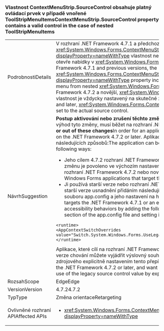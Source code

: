 ### <a name="contextmenustripsourcecontrol-property-contains-a-valid-control-in-the-case-of-nested-toolstripmenuitems"></a><span data-ttu-id="3795e-101">Vlastnost ContextMenuStrip.SourceControl obsahuje platný ovládací prvek v případě vnořené ToolStripMenuItems</span><span class="sxs-lookup"><span data-stu-id="3795e-101">ContextMenuStrip.SourceControl property contains a valid control in the case of nested ToolStripMenuItems</span></span>

|   |   |
|---|---|
|<span data-ttu-id="3795e-102">Podrobnosti</span><span class="sxs-lookup"><span data-stu-id="3795e-102">Details</span></span>|<span data-ttu-id="3795e-103">V rozhraní .NET Framework 4.7.1 a předchozích verzích <xref:System.Windows.Forms.ContextMenuStrip.SourceControl?displayProperty=nameWithType> vlastnost nesprávně vnořené vrátí hodnotu null, když uživatel otevře nabídky v <xref:System.Windows.Forms.ToolStripMenuItem> ovládací prvky.</span><span class="sxs-lookup"><span data-stu-id="3795e-103">In the .NET Framework 4.7.1 and previous versions, the <xref:System.Windows.Forms.ContextMenuStrip.SourceControl?displayProperty=nameWithType> property incorrectly returns null when the user opens the menu from nested <xref:System.Windows.Forms.ToolStripMenuItem> controls.</span></span> <span data-ttu-id="3795e-104">V rozhraní .NET Framework 4.7.2 a novější, <xref:System.Windows.Forms.ContextMenuStrip.SourceControl> vlastnost je vždycky nastavený na skutečné zdrojového kódu.</span><span class="sxs-lookup"><span data-stu-id="3795e-104">In the .NET Framework 4.7.2 and later, <xref:System.Windows.Forms.ContextMenuStrip.SourceControl> property is always set to the actual source control.</span></span>|
|<span data-ttu-id="3795e-105">Návrh</span><span class="sxs-lookup"><span data-stu-id="3795e-105">Suggestion</span></span>|<span data-ttu-id="3795e-106"><strong>Postup aktivování nebo zrušení těchto změn</strong>v pořadí pro aplikaci, abyste mohli využívat výhod tyto změny, musí běžet na rozhraní .NET Framework 4.7.2 nebo novější.</span><span class="sxs-lookup"><span data-stu-id="3795e-106"><strong>How to opt in or out of these changes</strong>In order for an application to benefit from these changes, it must run on the .NET Framework 4.7.2 or later.</span></span> <span data-ttu-id="3795e-107">Aplikace můžete využít tyto změny v některém z následujících způsobů:</span><span class="sxs-lookup"><span data-stu-id="3795e-107">The application can benefit from these changes in either of the following ways:</span></span><ul><li><span data-ttu-id="3795e-108">Jeho cílem 4.7.2 rozhraní .NET Framework.</span><span class="sxs-lookup"><span data-stu-id="3795e-108">It targets the .NET Framework 4.7.2.</span></span> <span data-ttu-id="3795e-109">Tuto změnu je povoleno ve výchozím nastavení v aplikacích Windows Forms cílených na rozhraní .NET Framework 4.7.2 nebo novější.</span><span class="sxs-lookup"><span data-stu-id="3795e-109">This change is enabled by default on Windows Forms applications that target the .NET Framework 4.7.2 or later.</span></span></li><li><span data-ttu-id="3795e-110">Ji používá starší verze nebo rozhraní .NET Framework 4.7.1 a výslovný nesouhlas chování starší verze usnadnění přidáním následující [AppContext přepínač](https://docs.microsoft.com/dotnet/framework/configure-apps/file-schema/runtime/appcontextswitchoverrides-element) k <code>&lt;runtime&gt;</code> části souboru app.config a jeho nastavení na hodnotu <code>false</code>, jak ukazuje následující příklad.</span><span class="sxs-lookup"><span data-stu-id="3795e-110">It targets the .NET Framework 4.7.1 or an earlier version and opts out of the legacy accessibility behaviors by adding the following [AppContext Switch](https://docs.microsoft.com/dotnet/framework/configure-apps/file-schema/runtime/appcontextswitchoverrides-element) to the <code>&lt;runtime&gt;</code> section of the app.config file and setting it to <code>false</code>, as the following example shows.</span></span></li></ul><pre><code class="lang-xml">&lt;runtime&gt;&#13;&#10;&lt;AppContextSwitchOverrides value=&quot;Switch.System.Windows.Forms.UseLegacyContextMenuStripSourceControlValue=false&quot;/&gt;&#13;&#10;&lt;/runtime&gt;&#13;&#10;</code></pre><span data-ttu-id="3795e-111">Aplikace, které cílí na rozhraní .NET Framework 4.7.2 nebo novější a chcete zachovat starší verze chování můžete vyjádřit výslovný souhlas s použitím ovládacího prvku hodnota staršího zdrojového explicitně nastavením tento přepínač AppContext na <code>true</code>.</span><span class="sxs-lookup"><span data-stu-id="3795e-111">Applications that target the .NET Framework 4.7.2 or later, and want to preserve the legacy behavior can opt in to the use of the legacy source control value by explicitly setting this AppContext switch to <code>true</code>.</span></span>|
|<span data-ttu-id="3795e-112">Rozsah</span><span class="sxs-lookup"><span data-stu-id="3795e-112">Scope</span></span>|<span data-ttu-id="3795e-113">Edge</span><span class="sxs-lookup"><span data-stu-id="3795e-113">Edge</span></span>|
|<span data-ttu-id="3795e-114">Version</span><span class="sxs-lookup"><span data-stu-id="3795e-114">Version</span></span>|<span data-ttu-id="3795e-115">4.7.2</span><span class="sxs-lookup"><span data-stu-id="3795e-115">4.7.2</span></span>|
|<span data-ttu-id="3795e-116">Typ</span><span class="sxs-lookup"><span data-stu-id="3795e-116">Type</span></span>|<span data-ttu-id="3795e-117">Změna orientace</span><span class="sxs-lookup"><span data-stu-id="3795e-117">Retargeting</span></span>|
|<span data-ttu-id="3795e-118">Ovlivněné rozhraní API</span><span class="sxs-lookup"><span data-stu-id="3795e-118">Affected APIs</span></span>|<ul><li><xref:System.Windows.Forms.ContextMenuStrip.SourceControl?displayProperty=nameWithType></li></ul>|

